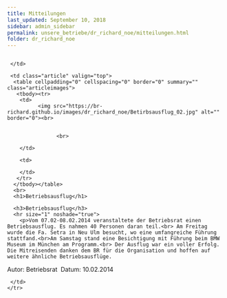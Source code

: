 ```yaml
---
title: Mitteilungen
last_updated: September 10, 2018
sidebar: admin_sidebar
permalink: unsere_betriebe/dr_richard_noe/mitteilungen.html
folder: dr_richard_noe
---
```


<tbody><tr width="450">
     <td valign="top" class="articleleftcolumn">
      <img src="https://br-richard.github.io/images/dr_richard_noe/Betirbsausflug_01.jpg" alt="" border="0"><br>
      

      
     </td>
     
     <td class="article" valign="top">
      <table cellpadding="0" cellspacing="0" border="0" summary="" class="articleimages">
       <tbody><tr>
        <td>
		      <img src="https://br-richard.github.io/images/dr_richard_noe/Betirbsausflug_02.jpg" alt="" border="0"><br>
		      
		      
					<br>
					
        </td>
        
        <td>
		      
        </td>
       </tr>
      </tbody></table>
      <br>
      <h1>Betriebsausflug</h1>
      
      <h3>Betriebsausflug</h3>
      <hr size="1" noshade="true">
   		<p>Vom 07.02-08.02.2014 veranstaltete der Betriebsrat einen Betriebsausflug. Es nahmen 40 Personen daran teil.<br> Am Freitag wurde die Fa. Setra in Neu Ulm besucht, wo eine umfangreiche Führung stattfand.<br>Am Samstag stand eine Besichtigung mit Führung beim BMW Museum im München am Programm.<br> Der Ausflug war ein voller Erfolg. Die Mitreisenden danken dem BR für die Organisation und hoffen auf weitere ähnliche Betriebsausflüge.
</p>
			<div class="articlefooter">Autor: <span class="articlefooternamedate">Betriebsrat</span>&nbsp; Datum: <span class="articlefooternamedate">10.02.2014</span></div>

     </td>
    </tr>
   </tbody>

